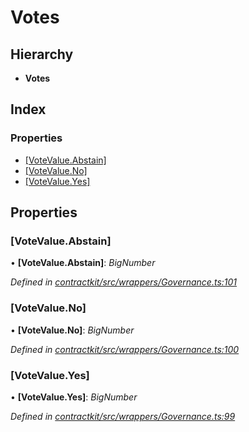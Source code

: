 # Votes

## Hierarchy

* **Votes**

## Index

### Properties

* [\[VoteValue.Abstain\]](../interfaces/_wrappers_governance_.votes.md#[votevalue.abstain])
* [\[VoteValue.No\]](../interfaces/_wrappers_governance_.votes.md#[votevalue.no])
* [\[VoteValue.Yes\]](../interfaces/_wrappers_governance_.votes.md#[votevalue.yes])

## Properties

### \[VoteValue.Abstain\]

• **\[VoteValue.Abstain\]**: _BigNumber_

_Defined in_ [_contractkit/src/wrappers/Governance.ts:101_](https://github.com/celo-org/celo-monorepo/blob/master/packages/contractkit/src/wrappers/Governance.ts#L101)

### \[VoteValue.No\]

• **\[VoteValue.No\]**: _BigNumber_

_Defined in_ [_contractkit/src/wrappers/Governance.ts:100_](https://github.com/celo-org/celo-monorepo/blob/master/packages/contractkit/src/wrappers/Governance.ts#L100)

### \[VoteValue.Yes\]

• **\[VoteValue.Yes\]**: _BigNumber_

_Defined in_ [_contractkit/src/wrappers/Governance.ts:99_](https://github.com/celo-org/celo-monorepo/blob/master/packages/contractkit/src/wrappers/Governance.ts#L99)

